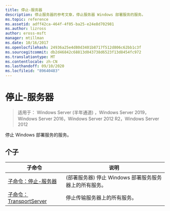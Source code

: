 ```yaml
---
title: 停止-服务器
description: 停止服务器的参考文章，停止服务器 Windows 部署服务的服务。
ms.topic: reference
ms.assetid: adff42ca-464f-4f05-ba25-e24e8d702981
ms.author: lizross
author: eross-msft
manager: mtillman
ms.date: 10/16/2017
ms.openlocfilehash: 24936a25e4d80d3401b8717f512d806c62bb1c3f
ms.sourcegitcommit: db2d46842c68813d043738d6523f13d8454fc972
ms.translationtype: MT
ms.contentlocale: zh-CN
ms.lasthandoff: 09/10/2020
ms.locfileid: "89640483"
---
```

# <a name="stop-server"></a>停止-服务器
> 适用于： Windows Server (半年通道) ，Windows Server 2019，Windows Server 2016，Windows Server 2012 R2，Windows Server 2012

停止 Windows 部署服务的服务。

## <a name="subcommands"></a>个子
|子命令|说明|
|-------|--------|
|[子命令：停止-服务器](subcommand-stop-server.md)| (部署服务器) 停止 Windows 部署服务服务器上的所有服务。|
|[子命令： TransportServer](subcommand-stop-transportserver.md)|停止传输服务器上的所有服务。|
